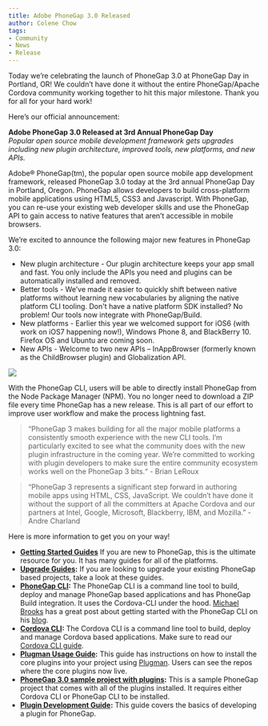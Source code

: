 ```yaml
---
title: Adobe PhoneGap 3.0 Released
author: Colene Chow
tags:
- Community
- News
- Release
---
```


Today we’re celebrating the launch of PhoneGap 3.0 at PhoneGap Day in Portland, OR!  We couldn’t have done it without the entire PhoneGap/Apache Cordova community working together to hit this major milestone. Thank you for all for your hard work!

Here’s our official announcement:

**Adobe PhoneGap 3.0 Released at 3rd Annual PhoneGap Day**<br/>
_Popular open source mobile development framework gets upgrades including new plugin architecture, improved tools, new platforms, and new APIs._ 

Adobe® PhoneGap(tm), the popular open source mobile app development framework,  released PhoneGap 3.0 today at the 3rd annual PhoneGap Day in Portland, Oregon.
PhoneGap allows developers to build cross-platform mobile applications using HTML5, CSS3 and Javascript. With PhoneGap, you can re-use your existing web developer skills and use the PhoneGap API to gain access to native features that aren’t accessible in mobile browsers.

We’re excited to announce the following major new features in PhoneGap 3.0:

- New plugin architecture - Our plugin architecture keeps your app small and fast. You only include the APIs you need and plugins can be automatically installed and removed.
- Better tools - We’ve made it easier to quickly shift between native platforms without learning new vocabularies by aligning the native platform CLI tooling. Don't have a native platform SDK installed? No problem! Our tools now integrate with PhoneGap/Build.
- New platforms - Earlier this year we welcomed support for iOS6 (with work on iOS7 happening now!), Windows Phone 8, and BlackBerry 10. Firefox OS and Ubuntu are coming soon.
- New APIs - Welcome to two new APIs – InAppBrowser (formerly known as the ChildBrowser plugin) and Globalization API.

![](/blog/uploads/2013-06/cordova_plugin_diagram.png)

With the PhoneGap CLI, users will be able to directly install PhoneGap from the Node Package Manager (NPM). You no longer need to download a ZIP file every time PhoneGap has a new release. This is all part of our effort to improve user workflow and make the process lightning fast.

> “PhoneGap 3 makes building for all the major mobile platforms a consistently smooth experience with the new CLI tools. I’m particularly excited to see what the community does with the new plugin infrastructure in the coming year. We’re committed to working with plugin developers to make sure the entire community ecosystem works well on the PhoneGap 3 bits.“ - Brian LeRoux

> “PhoneGap 3 represents a significant step forward in authoring mobile apps using HTML, CSS, JavaScript. We couldn’t have done it without the support of all the committers at Apache Cordova and our partners at Intel, Google, Microsoft, Blackberry, IBM, and Mozilla.” - Andre Charland


Here is more information to get you on your way!

- **[Getting Started Guides](http://docs.phonegap.com/en/edge/guide_platforms_index.md.html#Platform%20Guides)** If you are new to PhoneGap, this is the ultimate resource for you. It has many guides for all of the platforms.
- **[Upgrade Guides](http://docs.phonegap.com/en/edge/guide_upgrading_index.md.html#Upgrading%20Guides):**  If you are looking to upgrade your existing PhoneGap based projects, take a look at these guides.
- **[PhoneGap CLI](https://github.com/mwbrooks/phonegap-cli/):** The PhoneGap CLI is a command line tool to build, deploy and manage PhoneGap based applications and has PhoneGap Build integration. It uses the Cordova-CLI under the hood. [Michael Brooks](https://twitter.com/mwbrooks) has a great post about getting started with the PhoneGap CLI on his [blog](http://log.michaelbrooks.ca/post/phonegap-cli-preview).
- **[Cordova CLI](https://github.com/apache/cordova-cli/):** The Cordova CLI is a command line tool to build, deploy and manage Cordova based applications. Make sure to read our [Cordova CLI guide](http://docs.phonegap.com/en/edge/guide_cli_index.md.html#The%20Cordova%20Command-line%20Interface).
- **[Plugman Usage Guide](http://cordova.apache.org/docs/en/edge/plugin_ref_plugman.md.html):** This guide has instructions on how to install the core plugins into your project using [Plugman](https://github.com/apache/cordova-plugman/). Users can see the repos where the core plugins now live.
- **[PhoneGap 3.0 sample project  with plugins](https://github.com/phonegap/phonegap-2-style-3/):** This is a sample PhoneGap project that comes with all of the plugins installed. It requires either Cordova CLI or PhoneGap CLI to be installed. 
- **[Plugin Development Guide](http://docs.phonegap.com/en/edge/guide_plugins_index.md.html#Plugin%20Development%20Guide):** This guide covers the basics of developing a plugin for PhoneGap.


